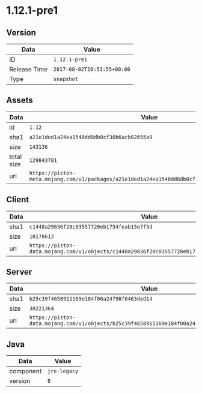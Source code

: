 # 1.12.1-pre1

## Version

|**Data**        | **Value**                 |
|----------------|-------------------------|
| ID   | ```1.12.1-pre1```   |
| Release Time   | ```2017-08-02T10:53:55+00:00```   |
| Type   | ```snapshot```   |

## Assets

|**Data**        | **Value**                 |
|----------------|-------------------------|
| id   | ```1.12```   |
| sha1   | ```a21e1ded1a24ea1548dd8db0cf30b6acb02655a9```   |
| size   | ```143136```   |
| total size  | ```129843781```  |
| url       | ```https://piston-meta.mojang.com/v1/packages/a21e1ded1a24ea1548dd8db0cf30b6acb02655a9/1.12.json``` |

## Client

|**Data**        | **Value**                 |
|----------------|-------------------------|
| sha1   | ```c1448a29036f20c03557720eb1754feab15e7f5d```   |
| size   | ```10178612```   |
| url       | ```https://piston-data.mojang.com/v1/objects/c1448a29036f20c03557720eb1754feab15e7f5d/client.jar``` |

## Server

|**Data**        | **Value**                 |
|----------------|-------------------------|
| sha1   | ```b25c39f4658911169e184f00a24798f6463ded14```   |
| size   | ```30221364```   |
| url       | ```https://piston-data.mojang.com/v1/objects/b25c39f4658911169e184f00a24798f6463ded14/server.jar``` |

## Java

|**Data**        | **Value**                 |
|----------------|-------------------------|
| component   | ```jre-legacy```   |
| version   | ```8```   |